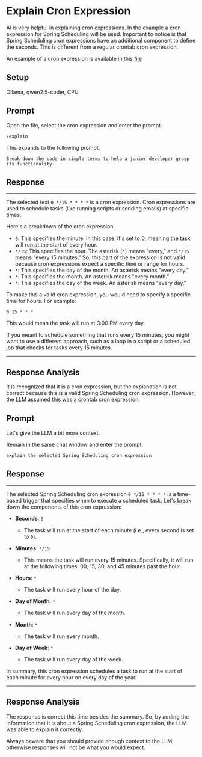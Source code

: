 # Explain Cron Expression

AI is very helpful in explaining cron expressions. In the example a cron expression for Spring Scheduling will be used. Important to notice is that Spring Scheduling cron expressions have an additional component to define the seconds. This is different from a regular crontab cron expression.

An example of a cron expression is available in this [file](sources/cron-1.properties)

## Setup
Ollama, qwen2.5-coder, CPU

## Prompt
Open the file, select the cron expression and enter the prompt.
```text
/explain
```
This expands to the following prompt.
```text
Break down the code in simple terms to help a junior developer grasp its functionality.
```

## Response

---

The selected text `0 */15 * * * *` is a cron expression. Cron expressions are used to schedule tasks (like running scripts or sending emails) at specific times.

Here's a breakdown of the cron expression:

- `0`: This specifies the minute. In this case, it's set to 0, meaning the task will run at the start of every hour.
- `*/15`: This specifies the hour. The asterisk (`*`) means "every," and `*/15` means "every 15 minutes." So, this part of the expression is not valid because cron expressions expect a specific time or range for hours.
- `*`: This specifies the day of the month. An asterisk means "every day."
- `*`: This specifies the month. An asterisk means "every month."
- `*`: This specifies the day of the week. An asterisk means "every day."

To make this a valid cron expression, you would need to specify a specific time for hours. For example:

```
0 15 * * *
```

This would mean the task will run at 3:00 PM every day.

If you meant to schedule something that runs every 15 minutes, you might want to use a different approach, such as a loop in a script or a scheduled job that checks for tasks every 15 minutes.

---

## Response Analysis
It is recognized that it is a cron expression, but the explanation is not correct because this is a valid Spring Scheduling cron expression. However, the LLM assumed this was a crontab cron expression.

## Prompt
Let's give the LLM a bit more context.

Remain in the same chat window and enter the prompt.
```text
explain the selected Spring Scheduling cron expression
```

## Response

---

The selected Spring Scheduling cron expression `0 */15 * * * *` is a time-based trigger that specifies when to execute a scheduled task. Let's break down the components of this cron expression:

- **Seconds**: `0`
   - The task will run at the start of each minute (i.e., every second is set to `0`).

- **Minutes**: `*/15`
   - This means the task will run every 15 minutes. Specifically, it will run at the following times: 00, 15, 30, and 45 minutes past the hour.

- **Hours**: `*`
   - The task will run every hour of the day.

- **Day of Month**: `*`
   - The task will run every day of the month.

- **Month**: `*`
   - The task will run every month.

- **Day of Week**: `*`
   - The task will run every day of the week.

In summary, this cron expression schedules a task to run at the start of each minute for every hour on every day of the year.

---

## Response Analysis
The response is correct this time besides the summary. So, by adding the information that it is about a Spring Scheduling cron expression, the LLM was able to explain it correctly.

Always beware that you should provide enough context to the LLM, otherwise responses will not be what you would expect.